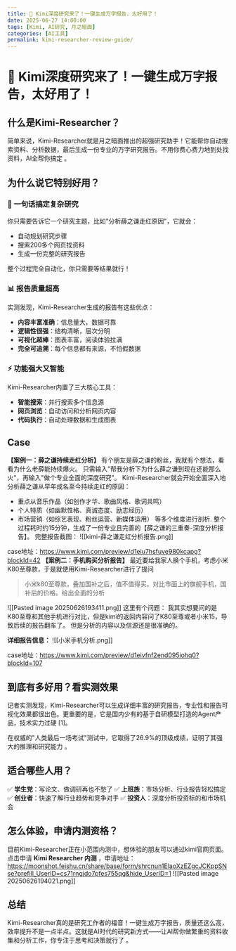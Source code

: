 ```yaml
---
title: 🚀 Kimi深度研究来了！一键生成万字报告，太好用了！
date: 2025-06-27 14:00:00
tags: [Kimi, AI研究, 月之暗面]
categories: [AI工具]
permalink: kimi-researcher-review-guide/
---
```


# 🚀 Kimi深度研究来了！一键生成万字报告，太好用了！

## 什么是Kimi-Researcher？

简单来说，Kimi-Researcher就是月之暗面推出的超强研究助手！它能帮你自动搜索资料、分析数据，最后生成一份专业的万字研究报告。不用你费心费力地到处找资料，AI全帮你搞定 。

## 为什么说它特别好用？

### 🎯 一句话搞定复杂研究
你只需要告诉它一个研究主题，比如"分析薛之谦走红原因"，它就会：
- 自动规划研究步骤
- 搜索200多个网页找资料  
- 生成一份完整的研究报告

整个过程完全自动化，你只需要等结果就行！

### 📊 报告质量超高
实测发现，Kimi-Researcher生成的报告有这些优点：
- **内容丰富准确**：信息量大，数据可靠
- **逻辑性很强**：结构清晰，层次分明
- **可视化超棒**：图表丰富，阅读体验拉满
- **完全可追溯**：每个信息都有来源，不怕假数据 

### ⚡ 功能强大又智能
Kimi-Researcher内置了三大核心工具：
- **智能搜索**：并行搜索多个信息源
- **网页浏览**：自动访问和分析网页内容
- **代码执行**：自动处理数据和生成图表 

## Case

**【案例一：薛之谦持续走红分析】**
有个朋友是薛之谦的粉丝，我就有个想法，看看为什么老薛能持续爆火。
只需输入"帮我分析下为什么薛之谦到现在还能那么火"，再输入"做个专业全面的深度研究"。
Kimi-Researcher就会开始全面深入地分析薛之谦从早年成名至今持续走红的原因：
- 重点从音乐作品（如创作才华、歌曲风格、歌词共鸣）
- 个人特质（如幽默性格、真诚态度、励志经历）
- 市场营销（如综艺表现、粉丝运营、新媒体运用）
等多个维度进行剖析.
整个过程耗时约15分钟，生成了一份专业且完善的【薛之谦的三重奏-深度分析报告】。
完整报告截图：
![[kimi-薛之谦走红分析报告.png]]

case地址：https://www.kimi.com/preview/d1eiu7hsfuve980kcapg?blockId=42
**【案例二：手机购买分析报告】**
最近要给我家人换个手机，考虑小米K80至尊款，于是就使用Kimi-Researcher进行了提问
> 小米k80至尊款，叠加国补之后，值不值得买。对比市面上的旗舰手机，国补后的价格。给出全面的分析

![[Pasted image 20250626193411.png]]
这里有个问题： 我其实想要问的是K80至尊和其他手机进行对比，但是kimi的返回内容问了K80至尊或者小米15，导致后续的报告翻车了。
但是分析的内容以及信源还是很准确的。

**详细报告信息：**
![[小米手机分析.png]]

case地址：https://www.kimi.com/preview/d1eivfnf2end095iohq0?blockId=107


## 到底有多好用？看实测效果

记者实测发现，Kimi-Researcher可以生成详细丰富的研究报告，专业性和报告可视化效果都很出色。更重要的是，它是国内少有的基于自研模型打造的Agent产品，技术实力过硬 [1]。

在权威的"人类最后一场考试"测试中，它取得了26.9%的顶级成绩，证明了其强大的推理和研究能力 。

## 适合哪些人用？

✅ **学生党**：写论文、做调研再也不愁了
✅ **上班族**：市场分析、行业报告轻松搞定  
✅ **创业者**：快速了解行业趋势和竞争对手
✅ **投资人**：深度分析投资标的和市场机会

## 怎么体验，申请内测资格？

目前Kimi-Researcher正在小范围内测中，想体验的朋友可以通过kimi官网页面。点击申请 **Kimi Researcher 内测** ，申请地址：https://moonshot.feishu.cn/share/base/form/shrcnun1ElaoXzEZgcJCKppSNse?prefill_UserID=cs71rngjdo7pfes755qg&hide_UserID=1
![[Pasted image 20250626194021.png]]

## 总结

Kimi-Researcher真的是研究工作者的福音！一键生成万字报告，质量还这么高，效率提升不是一点半点。这就是AI时代的研究新方式——让AI帮你做繁重的资料收集和分析工作，你专注于思考和决策就行了 。
